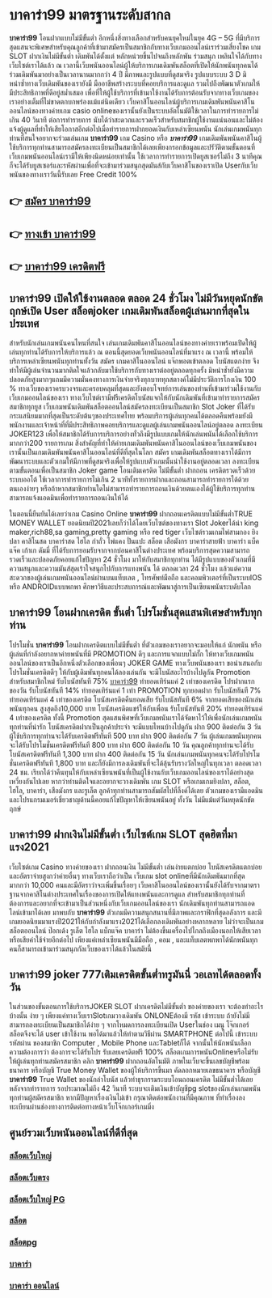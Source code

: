 # บาคาร่า99  มาตรฐานระดับสากล

**บาคาร่า99** โอนฝากแบบไม่มีขั้นต่ำ  อีกหนึ่งสิ่งทางเลือกสำหรับคนยุคใหม่ในยุค 4G – 5G ที่มีบริการสุดแสนจะพิเศษสำหรับคุณลูกค้าที่เข้ามาสมัครเป็นสมาชิกกับทางเว็บเกมออนไลน์เราร่วมเสี่ยงโชค เกม SLOT  ฝากเงินไม่มีขั้นต่ำ เดิมพันได้ตั้งแต่ หลักหน่วยขึ้นไปจนถึงหลักพัน ร่วมสนุก เพลินใจได้กับทางเว็บไซต์เราได้แล้ว ณ เวลานี้เว็บพนันออนไลน์ผู้ให้บริการเกมเดิมพันสล็อตที่เปิดให้นักพนันทุกคนได้ร่วมเดิมพันมาอย่างเป็นเวลานานมากกว่า 4 ปี มีภาพและรูปแบบที่ดูสมจริง รูปแบบระบบ 3 D
มิหนำซ้ำทางเว็บเดิมพันของเรายังมี มืออาชีพสร้างระบบที่คอยบริการและดูแล  รวมไปถึงพัฒนาตัวเกมให้มีประสิทธิภาพที่ดีอยู่สม่ำเสมอ เพื่อที่ให้ผู้ใช้บริการที่เข้ามาใช้งานได้รับการต้อนรับจากทางเว็บเกมของเราอย่างเต็มที่ไม่ขาดตกบกพร่องแม้แต่นิดเดียว เว็บคาสิโนออนไลน์ผู้บริการเกมเดิมพันพนันคาสิโนออนไลน์ของทางค่ายเกม casio onlineของเรานั้นยังเป็นระบบอัตโนมัติใช้เวลาในการทำรายการไม่เกิน 40 วินาที ต่อการทำรายการ นับได้ว่าสะดวกและรวดเร็วสำหรับสมาชิกผู้ใช้งานแน่นอนและไม่ต้องแจ้งผู้ดูแลที่ทำให้เสียโอกาสอีกต่อไปเมื่อทำรายการฝากยอดเงินกับเหล่าเซียนพนัน
นักเล่นเกมพนันทุกท่านที่สนใจอยากจะร่วมเล่นเกม **บาคาร่า99** เกม Casino  หรือ ***บาคาร่า99*** เกมเดิมพันพนันคาสิโนผู้ใช้บริการทุกท่านสามารถสมัครลงทะเบียนเป็นสมาชิกได้เลยเพียงกรอกข้อมูลและปรัวัติตามขั้นตอนที่เว็บเกมพนันออนไลน์เรามีให้เพียงนิดหน่อยเท่านั้น ใช้เวลาการทำรายการเปิดยูสเซอร์ไม่ถึง 3 นาทีคุณก็จะได้รับยูสเซอร์และรหัสผ่านเพื่อที่จะเข้ามาร่วมสนุกสุดมันส์กับเว็บคาสิโนของเราเปิด Userกับเว็บพนันของทางเราวันนี้รับเลย Free Credit 100%

## 👉 [สมัคร บาคาร่า99](https://archa888.com/)
## 👉 [ทางเข้า บาคาร่า99](https://archa888.com/)
## 👉 [บาคาร่า99 เครดิตฟรี](https://archa888.com/)

## บาคาร่า99 เปิดให้ใช้งานตลอด ตลอด 24 ชั่วโมง ไม่มีวันหยุดนักขัตฤกษ์เปิด User สล็อตjoker เกมเดิมพันสล็อตผู้เล่นมากที่สุดในประเทศ

สำหรับนักเล่นเกมพนันคนไหนที่สนใจ เล่นเกมเดิมพันคาสิโนออนไลน์ของทางค่ายเราพร้อมเปิดให้ผู้เล่นทุกท่านได้รับการให้บริการแล้ว ณ ตอนนี้สุดยอดเว็บพนันออนไลน์ที่มาแรง ณ เวลานี้ พร้อมให้บริการเหล่าเซียนพนันทุกท่านทั้งวัน สมัคร เกมคาสิโนออนไลน์ แจ๊กพอตเข้าตลอด โบนัสแตกง่าย จึงทำให้มีผู้เล่นจำนวนมากติดใจแล้วกลับมาใช้บริการกับทางเราต่ออยู่ตลอดทุกครั้ง มิหนำซ้ำยังมีความปลอดภัยสูงมากๆแถมมีความมั่นคงทางการเงินจ่ายจริงทุกบาททุกสตางค์ไม่มีประวัติการโกงเงิน 100 % ทางเว็บของเราครบวงจรและครอบคลุมที่สุดและยังตอบโจทย์การเล่นของท่านที่เข้ามาร่วมใช้งานกับเว็บเกมออนไลน์ของเรา
ทางเว็บไซต์เรามีฟรีเครดิตโบนัสแจกให้กับนักเดิมพันที่เข้ามาทำรายการสมัครสมาชิกทุกยูส เว็บเกมพนันเดิมพันสล็อตออนไลน์สมัครลงทะเบียนเป็นสมาชิก Slot Joker ที่ได้รับกระแสนิยมมากที่สุดเป็นระดับต้นๆของประเทศไทย พร้อมบริการผู้เล่นทุกคนได้ตลอดคืนพร้อมยังมีพนักงานและเจ้าหน้าที่ที่มีประสิทธิภาพคอยบริการและดูแลผู้เล่นเกมพนันออนไลน์อยู่ตลอด ลงทะเบียน JOKER123 เพื่อให้สมาชิกได้รับการบริการอย่างทั่วถึงมีรูปแบบเกมให้นักเล่นพนันได้เลือกใช้บริการมากกว่า200 รายการเกม
สิ่งสำคัญที่ทำให้ค่ายเกมเดิมพันพนันคาสิโนออนไลน์ของเว็บเกมพนันของเรานั้นเป็นเกมเดิมพันพนันคาสิโนออนไลน์ที่ดีที่สุดในโลก สมัคร  เกมเดิมพันสล็อตทางเราได้มีการพัฒนาระบบและตัวเกมให้มีภาพที่ดูสมจริงเพื่อให้รูปแบบตัวเกมนั้นน่าใช้งานอยู่ตลอดเวลา ลงทะเบียนตามขั้นตอนเพื่อเป็นสมาชิก Joker game โอนเติมเครดิต ไม่มีขั้นต่ำ ฝากถอน เครดิตรวดเร็วด้วยระบบออโต้ ใช้เวลาการทำรายการไม่เกิน 2 นาทีทั้งรายการฝากและถอนสามารถทำรายการได้ด้วยตนเองง่ายๆ หรือถ้าหากสมาชิกท่านใดไม่สามารถทำรายการถอนเงินด้วยตนเองได้ผู้ใช้บริการทุกท่านสามารถแจ้งแอดมินเพื่อทำรายการถอนเงินให้ได้

ในตอนนี้ยืนยันได้เลยว่าเกม  Casino Online **บาคาร่า99** ฝากถอนเครดิตแบบไม่มีขั้นต่ำTRUE MONEY WALLET ยอดนิยมปี2021เลยก็ว่าได้โดยเว็บไซต์ของทางเรา Slot Jokerได้นำ  king maker,rich88,sa gaming,pretty gaming หรือ red tiger เว็บไซต์รวมเกมไพ่สามกอง  ยิงปลา คาสิโนสด บาคาร่าสด ไฮโล กำถั่ว ไพ่แคง ปั่นแปะ สล็อต เสือมังกร บาคาร่าสายฟ้า บาคาร่า แบ็คแจ๊ค เก้าเก ดัมมี่ ที่ได้รับการยอมรับจากจากบ่อนคาสิโนต่างประเทศ พร้อมบริการสุดความสามารถรวดเร็วและปลอดภัยคอยแก้ไขปัญหา 24 ชั่วโมง มาให้กับสมาชิกทุกท่าน ได้มีรูปแบบของตัวเกมที่มีความสนุกและความมันส์สุดเร้าใจสนุกไปกับการแทงพนัน ได้ ตลอดเวลา 24 ชั่วโมง แล้วแต่ความสะดวกของผู้เล่นเกมพนันออนไลน์ผ่านบนแท็บเลต , โทรศัพท์มือถือ และคอมพิวเตอร์ที่เป็นระบบIOS หรือ ANDROIDแบบพกพา ศึกษาวิธีและประสบการณ์และพัฒนาสู่การเป็นเซียนพนันระบดับโลก

## บาคาร่า99 โอนฝากเครดิต ขั้นต่ำ โปรโมชั่นสุดแสนพิเศษสำหรับทุกท่าน

โปรโมชั่น **บาคาร่า99** โอนฝากเครดิตแบบไม่มีขั้นต่ำ ที่ตัวเกมของเราอยากจะมอบให้แก่  นักพนัน หรือผู้เล่นที่กำลังอยากหาค่ายพนันที่มี  PROMOTION ดีๆ และการแจกแบบไม่กั๊ก ให้ทางเว็บเกมพนันออนไลน์ของเราเป็นอีกหนึ่งตัวเลือกของเพื่อนๆ JOKER GAME ทางเว็บพนันของเรา ขอนำเสนอกับโปรโมชั่นเครดิตดีๆ ให้กับผู้เดิมพันทุกคนได้ลองเล่นกัน จะมีโบนัสอะไรบ้างไปดูกัน
 Promotion สำหรับสมาชิกใหม่ รับโบนัสทันที 75% [บาคาร่า99](https://archa888.com/) ทำยอดเทิร์นแค่ 2 เท่าของเครดิต
โปรฝากแรกของวัน รับโบนัสทันที 14% ทำยอดเทิร์นแค่ 1 เท่า
 PROMOTION ทุกยอดฝาก รับโบนัสทันที 7% ทำยอดเทิร์นแค่ 4 เท่าของเครดิต
โบนัสเครดิตคืนยอดเสีย รับโบนัสทันที 6% จากยอดเสียของนักเล่นพนันทุกคน สูงสุดถึง10,000 บาท
โบนัสเครดิตแชร์ให้กับเพื่อน รับโบนัสทันที 20% ทำยอดเทิร์นแค่ 4 เท่าของเครดิต
ทั้งนี้ Promotion สุดแสนพิศษที่เว็บเกมพนันเราได้จัดหาไว้ให้เพื่อนักเล่นเกมพนันทุกท่านที่น่ารัก โบนัสเครดิตฝากเป็นลูกค้าประจำ จะมีแบบไหนบ้างไปดูกัน
ฝาก 900 ติดต่อกัน 3 วัน ผู้ใช้บริการทุกท่านจะได้รับเครดิตฟรีทันที 500 บาท
ฝาก 900 ติดต่อกัน 7 วัน ผู้เล่นเกมพนันทุกคนจะได้รับโปรโมชั่นเครดิตฟรีทันที 800 บาท
ฝาก 600 ติดต่อกัน 10 วัน คุณลูกค้าทุกท่านจะได้รับโบนัสเครดิตฟรีทันที 1,300 บาท
ฝาก 400 ติดต่อกัน 15 วัน นักเล่นเกมพนันทุกคนจะได้รับโปรโมชั่นเครดิตฟรีทันที 1,800 บาท
และก็ยังมีการลงเดิมพันที่จะได้ลุ้นรับรางวัลใหญ่ในทุกเวลา ตลอดเวลา 24 ชม. เรียกได้ว่าคืนทุนให้กับเหล่าเซียนพนันที่เป็นผู้ใช้งานกับเว็บเกมออนไลน์ของเราได้อย่างสุดเหวี่ยงกันไปเลย หากว่าท่านติดใจและอยากจะวางเดิมพัน เกม SLOT หรือเกมเกมยิงปลา, สล็อต, ไฮโล, บาคาร่า, เสือมังกร และรูเล็ต ลูกค้าทุกท่านสามารถสัมผัสไปที่ลิ้งค์ได้เลย ตัวเกมของเรามีแอดมินและโปรแกรมเมอร์เชี่ยวชาญด้านนี้คอยแก้ไขปัญหาให้เซียนพนันอยู่ ทั้งวัน ไม่มีแม้แต่วันหยุดนักขัตฤกษ์

## บาคาร่า99 ฝากเงินไม่มีขั้นต่ำ  เว็บไซต์เกม SLOT สุดฮิตที่มาแรง2021

เว็บไซต์เกม Casino ทางค่ายของเรา ฝากถอนเงิน ไม่มีขั้นต่ำ เล่นง่ายแตกบ่อย โบนัสเครดิตแตกบ่อยและอัตราจ่ายสูงกว่าค่ายอื่นๆ ทางเว็บเราถือว่าเป็น เว็บเกม slot onlineที่มีนักเดิมพันมากที่สุดมากกว่า 10,000 คนและมีอัตราว่าจะเพิ่มขึ้นเรื่อยๆ เว็บคาสิโนออนไลน์ของเรานั้นยังได้รับจากมาตราฐานจากคาสิโนต่างประเทศในเรื่องของการเปิดให้แทงพนันและการดูแล สำหรับสมาชิกทุกท่านที่ต้องการและอยากที่จะเข้ามาเป็นส่วนหนึ่งกับเว็บเกมออนไลน์ของเรา นักเดิมพันทุกท่านสามารถแอดไลน์เข้ามาได้เลย
	มาพบกับ **บาคาร่า99** ตัวเกมมีความสนุกสนานที่มีภาพและกราฟิกที่สุดอลังการ และมีเกมยอดนิยมมาแรงปี2021ให้กับกำลังมาแรง2021ได้เลือกลงเดิมพันอย่างหลากหลาย  ไม่ว่าจะเป็นเกมสล็อตออนไลน์ ป๊อกเด้ง รูเล็ต ไฮโล แบ็กแจ๊ค บาคาร่า ไม่ต้องขึ้นเครื่องไปไกลถึงเมืองนอกให้เสียเวลา หรือเสียค่าใช้จ่ายอีกต่อไป เพียงแค่เหล่าเซียนพนันมีมือถือ , คอม , และแท็บเลตพกพาได้นักพนันทุกคนก็สามารถเข้ามาร่วมสนุกกัลเว็บของเราได้แล้วในสมัยนี้

## บาคาร่า99 joker 777เติมเครดิตขั้นต่ำทรูมันนี่ วอเลทได้ตลอดทั้งวัน

ในส่วนของขั้นตอนการใช้บริการJOKER SLOT ฝากเครดิตไม่มีขั้นต่ำ ของค่ายของเรา จะต้องทำอะไรบ้างนั้น ง่าย ๆ เพียงแค่ทางเว็บเราSlotเกมวางเดิมพัน ONLONEต้องมี รหัส เข้าระบบ ถ้ายังไม่มีสามารถลงทะเบียนเป็นสมาชิกได้ง่าย ๆ จากโหมดการลงทะเบียนเปิด Userในช่อง เมนู โจ๊กเกอร์สล็อตจึงจะได้ user เข้าใช้งาน พอได้มาแล้วให้ทำตามวิธีผ่าน SMARTPHONE ต่อไปนี้
เข้าระบบ รหัสผ่าน  ของสมาชิก Computer , Mobile Phone และTabletก็ได้
จากนั้นให้นักพนันเลือกความต้องการว่า ต้องการจะได้รับโปร รับเลยเครดิตฟรี 100% สล็อตเกมการพนันOnlineหรือไม่รับ
ให้ผู้เล่นทุกท่านสมัครสมาชิก คลิก **บาคาร่า99** ฝากถอนอัตโนมัติ ภาพในเว็บจะขึ้นเลขบัญชีพร้อมธนาคาร หรือบัญชี True Money Wallet ของผู้ให้บริการขึ้นมา
คัดลอกหมายเลขธนาคาร หรือบัญชี **บาคาร่า99** True Wallet ของนักล่าโบนัส แล้วทำธุรกรรมระบบโอนถอนเครดิต ไม่มีขั้นต่ำได้เลย
หลังจากทำรายการ รอประมาณไม่ถึง 42 วินาที ระบบจะเติมเงินเข้าบัญชีpg slotของนักเล่นเกมพนันทุกท่านผู้สมัครสมาชิก
หากมีปัญหาเรื่องเงินไม่เข้า กรุณาติดต่อพนักงานที่มีคุณภาพ ที่ทำเรื่องลงทะเบียนผ่านช่องทางการติดต่อทางหน้าเว็บโจ๊กเกอร์เกมมิ่ง

## ศูนย์รวมเว็บพนันออนไลน์ที่ดีที่สุด

### [สล็อตเว็บใหญ่](https://archa888.com/)
### [สล็อตเว็บตรง](https://slot168boy.com/)
### [สล็อตเว็บใหญ่ PG](https://archa888.com/)
### [สล็อต](https://atom.io/themes/%E0%B8%AA%E0%B8%A5%E0%B9%87%E0%B8%AD%E0%B8%95%E3%80%90%E0%B9%80%E0%B8%A7%E0%B9%87%E0%B8%9A%20%E0%B8%AA%E0%B8%A5%E0%B9%87%E0%B8%AD%E0%B8%95%20%E0%B8%AD%E0%B8%AD%E0%B8%99%E0%B9%84%E0%B8%A5%E0%B8%99%E0%B9%8C%20%E0%B8%AD%E0%B8%B1%E0%B8%99%E0%B8%94%E0%B8%B1%E0%B8%9A%201%E3%80%91)
### [สล็อตpg](https://atom.io/themes/%E0%B8%AA%E0%B8%A5%E0%B9%87%E0%B8%AD%E0%B8%95pg%E3%80%90pg%20slot%201%20%E0%B8%9A%E0%B8%B2%E0%B8%97%E3%80%91)
### [บาคาร่า](https://atom.io/themes/%E0%B8%9A%E0%B8%B2%E0%B8%84%E0%B8%B2%E0%B8%A3%E0%B9%88%E0%B8%B2%E3%80%90%E0%B8%82%E0%B8%B1%E0%B9%89%E0%B8%99%E0%B8%95%E0%B9%88%E0%B8%B3%201%20%E0%B8%9A%E0%B8%B2%E0%B8%97%E3%80%91)
### [บาคาร่า ออนไลน์](https://atom.io/themes/%E0%B8%9A%E0%B8%B2%E0%B8%84%E0%B8%B2%E0%B8%A3%E0%B9%88%E0%B8%B2%20%E0%B8%AD%E0%B8%AD%E0%B8%99%E0%B9%84%E0%B8%A5%E0%B8%99%E0%B9%8C%E3%80%90%E0%B9%80%E0%B8%A7%E0%B9%87%E0%B8%9A%20%E0%B8%AA%E0%B8%A5%E0%B9%87%E0%B8%AD%E0%B8%95%20%E0%B8%AD%E0%B8%AD%E0%B8%99%E0%B9%84%E0%B8%A5%E0%B8%99%E0%B9%8C%20%E0%B8%AD%E0%B8%B1%E0%B8%99%E0%B8%94%E0%B8%B1%E0%B8%9A%201%E3%80%91)
